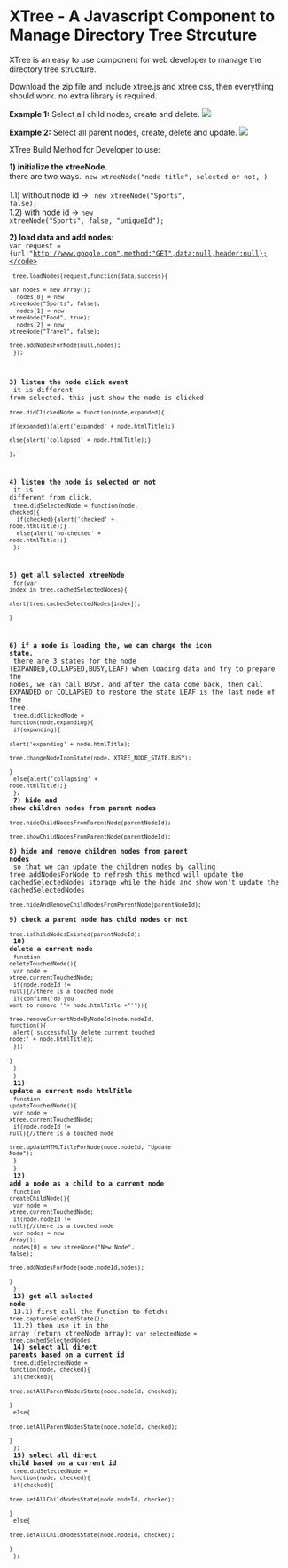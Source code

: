 # XTree - A Javascript Component to Manage Directory Tree Strcuture

XTree is an easy to use component for web developer to manage the directory tree structure.

Download the zip file and include xtree.js and xtree.css, then everything should work. no extra library is required.

<strong>Example 1:</strong> Select all child nodes, create and delete.
<img src='http://www.xuliu.info/xtree/xtree.gif' />

<strong>Example 2:</strong> Select all parent nodes, create, delete and update.
<img src='http://www.xuliu.info/xtree/xtree_p.gif' />

XTree Build Method for Developer to use:

   <strong>1) initialize the xtreeNode</strong>. 
	   <br/>there are two ways.<code> new xtreeNode("node title", selected or not, <unique id>) </code>
       <br/>1.1) without node id -> <code> new xtreeNode("Sports", false); </code>
       <br/>1.2) with node id -> <code>new xtreeNode("Sports", false, "uniqueId"); </code>

   <strong>2) load data and add nodes:</strong><br/>
		<code>var request = {url:"http://www.google.com",method:"GET",data:null,header:null};</code><br/>
		<code>  tree.loadNodes(request,function(data,success){</code><br/>
		<code>	var nodes = new Array();</code><br/>
		<code>	nodes[0] = new xtreeNode("Sports", false);</code><br/>
		<code>	nodes[1] = new xtreeNode("Food", true);</code><br/>
		<code>	nodes[2] = new xtreeNode("Travel", false);</code><br/>
		<code>	tree.addNodesForNode(null,nodes);</code><br/>
		<code>});</code><br/>
	
   <strong>3) listen the node click event</strong><br/>
    it is different from selected. this just show the node is clicked<br/>
   	<code>tree.didClickedNode = function(node,expanded){</code><br/>
	<code>	if(expanded){alert('expanded' + node.htmlTitle);}</code><br/>
	<code>	else{alert('collapsed' + node.htmlTitle);}</code><br/>
	<code>};</code><br/>
	
   <strong>4) listen the node is selected or not</strong><br/>
    it is different from click.<br/>
   	<code>tree.didSelectedNode = function(node, checked){</code><br/>
	<code>	if(checked){alert('checked' + node.htmlTitle);}</code><br/>
	<code>	else{alert('no-checked' + node.htmlTitle);}</code><br/>
	<code>};</code><br/>
	
   <strong>5) get all selected xtreeNode</strong><br/>
    <code>for(var index in tree.cachedSelectedNodes){</code><br/>
    		<code>alert(tree.cachedSelectedNodes[index]);</code><br/>
    <code>}</code><br/>
    
   <strong>6) if a node is loading the, we can change the icon state.</strong><br/>
    there are 3 states for the node (EXPANDED,COLLAPSED,BUSY,LEAF) when loading data and try to prepare the nodes, we can call BUSY. and after the data come back, then call EXPANDED or COLLAPSED to restore the state
      LEAF is the last node of the tree.<br/>
   	<code>tree.didClickedNode = function(node,expanding){</code><br/>
		<code>if(expanding){</code><br/>
			<code>alert('expanding' + node.htmlTitle);</code><br/>
			<code>tree.changeNodeIconState(node, XTREE_NODE_STATE.BUSY);</code><br/>
		<code>}</code><br/>
		<code>else{alert('collapsing' + node.htmlTitle);}</code><br/>
	<code>};</code><br/>
		<strong>7) hide and show children nodes from parent nodes</strong><br/>
	<code>tree.hideChildNodesFromParentNode(parentNodeId);</code><br/>
	<code>tree.showChildNodesFromParentNode(parentNodeId);</code><br/>
	<strong>8) hide and remove children nodes from parent nodes</strong><br/> 
	   so that we can update the children nodes by calling tree.addNodesForNode to refresh
	   this method will update the cachedSelectedNodes storage while the hide and show won't update the cachedSelectedNodes<br/>
	<code>tree.hideAndRemoveChildNodesFromParentNode(parentNodeId);</code><br/>
	<strong>9) check a parent node has child nodes or not</strong><br/>
	<code>tree.isChildNodesExisted(parentNodeId);</code><br/>
	<strong>10) delete a current node</strong><br/>
	<code>function deleteTouchedNode(){</code><br/>
		<code>var node = xtree.currentTouchedNode;</code><br/>
		<code>if(node.nodeId != null){//there is a touched node</code><br/>
			<code>if(confirm("do you want to remove '"+  node.htmlTitle +"'")){</code><br/>
				<code>tree.removeCurrentNodeByNodeId(node.nodeId, function(){</code><br/>
					<code>alert('successfully delete current touched node:' + node.htmlTitle);</code><br/>
				<code>});</code><br/>
			<code>}</code><br/>
		<code>}</code><br/>
	<code>}</code><br/>
	<strong>11) update a current node htmlTitle</strong><br/>
	<code>function updateTouchedNode(){</code><br/>
		<code>var node = xtree.currentTouchedNode;</code><br/>
		<code>if(node.nodeId != null){//there is a touched node</code><br/>
			<code>tree.updateHTMLTitleForNode(node.nodeId, "Update Node");</code><br/>
		<code>}</code><br/>
	<code>}</code><br/>
	<strong>12) add a node as a child to a current node</strong><br/>
	<code>function createChildNode(){</code><br/>
		<code>var node = xtree.currentTouchedNode;</code><br/>
		<code>if(node.nodeId != null){//there is a touched node</code><br/>
			<code>var nodes = new Array();</code><br/>
			<code>nodes[0] = new xtreeNode("New Node", false);</code><br/>
			<code>tree.addNodesForNode(node.nodeId,nodes);</code><br/>
		<code>}</code><br/>
	<code>}</code><br/>
	<strong>13) get all selected node</strong><br/>
		13.1) first call the function to fetch: <code>tree.captureSelectedState();</code><br/>
		13.2) then use it in the array (return xtreeNode array): <code>var selectedNode = tree.cachedSelectedNodes</code><br/>
	<strong>14) select all direct parents based on a current id</strong><br/>
		<code>tree.didSelectedNode = function(node, checked){</code><br/>
			<code>if(checked){</code><br/>
				<code>tree.setAllParentNodesState(node.nodeId, checked);</code><br/>
			<code>}</code><br/>
			<code>else{</code><br/>
				<code>tree.setAllParentNodesState(node.nodeId, checked);</code><br/>
			<code>}</code><br/>
		<code>};</code><br/>
	<strong>15) select all direct child based on a current id</strong><br/>
		<code>tree.didSelectedNode = function(node, checked){</code><br/>
			<code>if(checked){</code><br/>
				<code>tree.setAllChildNodesState(node.nodeId, checked);</code><br/>
			<code>}</code><br/>
			<code>else{</code><br/>
				<code>tree.setAllChildNodesState(node.nodeId, checked);</code><br/>
			<code>}</code><br/>
		<code>};</code><br/>
	
